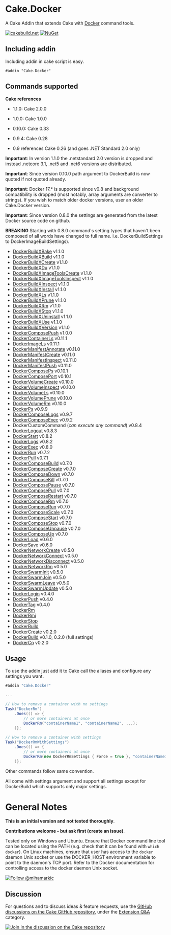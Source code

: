 # Cake.Docker

A Cake AddIn that extends Cake with [Docker](https://www.docker.com/) command tools.

[![cakebuild.net](https://img.shields.io/badge/WWW-cakebuild.net-blue.svg)](http://cakebuild.net/)
[![NuGet](https://img.shields.io/nuget/v/Cake.Docker.svg)](https://www.nuget.org/packages/Cake.Docker)

## Including addin
Including addin in cake script is easy.
```
#addin "Cake.Docker"
```
## Commands supported

**Cake references**

* 1.1.0: Cake 2.0.0

- 1.0.0: Cake 1.0.0

- 0.10.0: Cake 0.33

- 0.9.4: Cake 0.28

- 0.9 references Cake 0.26 (and goes .NET Standard 2.0 only)

**Important**: In version 1.1.0 the .netstandard 2.0 version is dropped and instead .netcore 3.1, .net5 and .net6 versions are distributed.

**Important**: Since version 0.10.0 path argument to DockerBuild is now quoted if not quoted already.

**Important**: Docker 17.* is supported since v0.8 and background compatibility is dropped (most notably, array arguments are converter to strings). If you wish to match older docker versions, user an older Cake.Docker version.

**Important**: Since version 0.8.0 the settings are generated from the latest Docker source code on github.

**BREAKING** Starting with 0.8.0 command's setting types that haven't been composed of all words have changed to full name. i.e. DockerBuildSettings to DockerImageBuildSettings). 

- [DockerBuildXBake](https://docs.docker.com/engine/reference/commandline/buildx_bake/) v1.1.0
- [DockerBuildXBuild](https://docs.docker.com/engine/reference/commandline/buildx_build/) v1.1.0
- [DockerBuildXCreate](https://docs.docker.com/engine/reference/commandline/buildx_create/) v1.1.0
- [DockerBuildXDu](https://docs.docker.com/engine/reference/commandline/buildx_du/) v1.1.0
- [DockerBuildXImageToolsCreate](https://docs.docker.com/engine/reference/commandline/buildx_imagetools_create/) v1.1.0
- [DockerBuildXImageToolsInspect](https://docs.docker.com/engine/reference/commandline/buildx_imagetools_inspect/) v1.1.0
- [DockerBuildXInspect](https://docs.docker.com/engine/reference/commandline/buildx_inspect/) v1.1.0
- [DockerBuildXInstall](https://docs.docker.com/engine/reference/commandline/buildx_install/) v1.1.0
- [DockerBuildXLs](https://docs.docker.com/engine/reference/commandline/buildx_ls/) v1.1.0
- [DockerBuildXPrune](https://docs.docker.com/engine/reference/commandline/buildx_prune/) v1.1.0
- [DockerBuildXRm](https://docs.docker.com/engine/reference/commandline/buildx_rm/) v1.1.0
- [DockerBuildXStop](https://docs.docker.com/engine/reference/commandline/buildx_stop/) v1.1.0
- [DockerBuildXUninstall](https://docs.docker.com/engine/reference/commandline/buildx_uninstall/) v1.1.0
- [DockerBuildXUse](https://docs.docker.com/engine/reference/commandline/buildx_use/) v1.1.0
- [DockerBuildXVersion](https://docs.docker.com/engine/reference/commandline/buildx_version/) v1.1.0
- [DockerComposePush](https://docs.docker.com/compose/reference/push/) v1.0.0
- [DockerContainerLs](https://docs.docker.com/engine/reference/commandline/container_ls/) v0.11.1
- [DockerImageLs](https://docs.docker.com/engine/reference/commandline/image_ls/) v0.11.1
- [DockerManifestAnnotate](https://docs.docker.com/engine/reference/commandline/manifest_annotate/) v0.11.0
- [DockerManifestCreate](https://docs.docker.com/engine/reference/commandline/manifest_create/) v0.11.0
- [DockerManifestInspect](https://docs.docker.com/engine/reference/commandline/manifest_inspect/) v0.11.0
- [DockerManifestPush](https://docs.docker.com/engine/reference/commandline/manifest_push/) v0.11.0
- [DockerComposePs](https://docs.docker.com/compose/reference/ps/) v0.10.1
- [DockerComposePort](https://docs.docker.com/compose/reference/port/) v0.10.1
- [DockerVolumeCreate](https://docs.docker.com/engine/reference/commandline/volume_create/) v0.10.0
- [DockerVolumeInspect](https://docs.docker.com/engine/reference/commandline/volume_inspect/) v0.10.0
- [DockerVolumeLs](https://docs.docker.com/engine/reference/commandline/volume_ls/) v0.10.0
- [DockerVolumePrune](https://docs.docker.com/engine/reference/commandline/volume_prune/) v0.10.0
- [DockerVolumeRm](https://docs.docker.com/engine/reference/commandline/volume_rm/) v0.10.0
- [DockerPs](https://docs.docker.com/engine/reference/commandline/ps/) v0.9.9
- [DockerComposeLogs](https://docs.docker.com/compose/reference/logs/) v0.9.7
- [DockerComposeExec](https://docs.docker.com/compose/reference/exec/) v0.9.2
- DockerCustomCommand (*can execute any command*) v0.8.4
- [DockerLogout](https://docs.docker.com/engine/reference/commandline/logout/) v0.8.3
- [DockerStart](https://docs.docker.com/engine/reference/commandline/start/) v0.8.2
- [DockerLogs](https://docs.docker.com/engine/reference/commandline/logs/) v0.8.2
- [DockerExec](https://docs.docker.com/engine/reference/commandline/exec/) v0.8.0
- [DockerRun](https://docs.docker.com/engine/reference/commandline/run/) v0.7.2
- [DockerPull](https://docs.docker.com/engine/reference/commandline/pull/) v0.7.1
- [DockerComposeBuild](https://docs.docker.com/compose/reference/build/) v0.7.0
- [DockerComposeCreate](https://docs.docker.com/compose/reference/create/) v0.7.0
- [DockerComposeDown](https://docs.docker.com/compose/reference/down/) v0.7.0
- [DockerComposeKill](https://docs.docker.com/compose/reference/kill/) v0.7.0
- [DockerComposePause](https://docs.docker.com/compose/reference/pause/) v0.7.0
- [DockerComposePull](https://docs.docker.com/compose/reference/pull/) v0.7.0
- [DockerComposeRestart](https://docs.docker.com/compose/reference/restart/) v0.7.0
- [DockerComposeRm](https://docs.docker.com/compose/reference/rm/) v0.7.0
- [DockerComposeRun](https://docs.docker.com/compose/reference/run/) v0.7.0
- [DockerComposeScale](https://docs.docker.com/compose/reference/scale/) v0.7.0
- [DockerComposeStart](https://docs.docker.com/compose/reference/start/) v0.7.0
- [DockerComposeStop](https://docs.docker.com/compose/reference/stop/) v0.7.0
- [DockerComposeUnpause](https://docs.docker.com/compose/reference/unpause/) v0.7.0
- [DockerComposeUp](https://docs.docker.com/compose/reference/up/) v0.7.0
- [DockerLoad](https://docs.docker.com/engine/reference/commandline/load/) v0.6.0
- [DockerSave](https://docs.docker.com/engine/reference/commandline/save/) v0.6.0
- [DockerNetworkCreate](https://docs.docker.com/engine/reference/commandline/network_create/) v0.5.0
- [DockerNetworkConnect](https://docs.docker.com/engine/reference/commandline/network_connect/) v0.5.0
- [DockerNetworkDisconnect](https://docs.docker.com/engine/reference/commandline/network_disconnect/) v0.5.0
- [DockerNetworkRm](https://docs.docker.com/engine/reference/commandline/network_rm/) v0.5.0
- [DockerSwarmInit](https://docs.docker.com/engine/reference/commandline/swarm_init/) v0.5.0
- [DockerSwarmJoin](https://docs.docker.com/engine/reference/commandline/swarm_join/) v0.5.0
- [DockerSwarmLeave](https://docs.docker.com/engine/reference/commandline/swarm_leave/) v0.5.0
- [DockerSwarmUpdate](https://docs.docker.com/engine/reference/commandline/swarm_update/) v0.5.0
- [DockerLogin](https://docs.docker.com/engine/reference/commandline/login/) v0.4.0
- [DockerPush](https://docs.docker.com/engine/reference/commandline/push/) v0.4.0
- [DockerTag](https://docs.docker.com/engine/reference/commandline/tag/) v0.4.0
- [DockerRm](https://docs.docker.com/engine/reference/commandline/rm/)
- [DockerRmi](https://docs.docker.com/engine/reference/commandline/rmi/)
- [DockerStop](https://docs.docker.com/engine/reference/commandline/stop/)
- [DockerBuild](https://docs.docker.com/engine/reference/commandline/build/)
- [DockerCreate](https://docs.docker.com/engine/reference/commandline/create/) v0.2.0
- [DockerBuild](https://docs.docker.com/engine/reference/commandline/build/) v0.1.0, 0.2.0 (full settings)
- [DockerCp](https://docs.docker.com/engine/reference/commandline/cp/) v0.2.0

## Usage

To use the addin just add it to Cake call the aliases and configure any settings you want.

```csharp
#addin "Cake.Docker"

...

// How to remove a container with no settings
Task("DockerRm")
	.Does(() => {
		// or more containers at once
		DockerRm("containerName1", "containerName2", ...);
	)};
	
// How to remove a container with settings
Task("DockerRmWithSettings")
	.Does(() => {
		// or more containers at once
		DockerRm(new DockerRmSettings { Force = true }, "containerName1", "containerName2", ...);
	)};
```
Other commands follow same convention.

All come with settings argument and support all settings except for DockerBuild which supports only major settings.
# General Notes
**This is an initial version and not tested thoroughly**.

**Contributions welcome - but ask first (create an issue)**.

Tested only on Windows and Ubuntu. Ensure that Docker command line tool can be located using the PATH (e.g. check that it can be found with `which docker`).
On Linux machines, ensure that user has access to the `docker` daemon Unix socket or use the DOCKER_HOST environment variable to point to the daemon's TCP port.
Refer to the Docker documentation for controlling access to the docker daemon Unix socket.

[![Follow @mihamarkic](https://img.shields.io/badge/Twitter-Follow%20%40mihamarkic-blue.svg)](https://twitter.com/intent/follow?screen_name=mihamarkic)

## Discussion

For questions and to discuss ideas & feature requests, use the [GitHub discussions on the Cake GitHub repository](https://github.com/cake-build/cake/discussions), under the [Extension Q&A](https://github.com/cake-build/cake/discussions/categories/extension-q-a) category.

[![Join in the discussion on the Cake repository](https://img.shields.io/badge/GitHub-Discussions-green?logo=github)](https://github.com/cake-build/cake/discussions)
